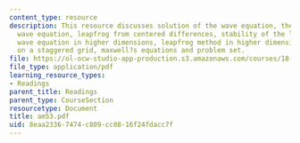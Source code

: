```yaml
---
content_type: resource
description: This resource discusses solution of the wave equation, the semidiscrete
  wave equation, leapfrog from centered differences, stability of the leapfrog method,
  wave equation in higher dimensions, leapfrog method in higher dimensions, leapfrog
  on a staggered grid, maxwell?s equations and problem set.
file: https://ol-ocw-studio-app-production.s3.amazonaws.com/courses/18-086-mathematical-methods-for-engineers-ii-spring-2006/8eaa23367474c809cc0816f24fdacc7f_am53.pdf
file_type: application/pdf
learning_resource_types:
- Readings
parent_title: Readings
parent_type: CourseSection
resourcetype: Document
title: am53.pdf
uid: 8eaa2336-7474-c809-cc08-16f24fdacc7f
---
```

